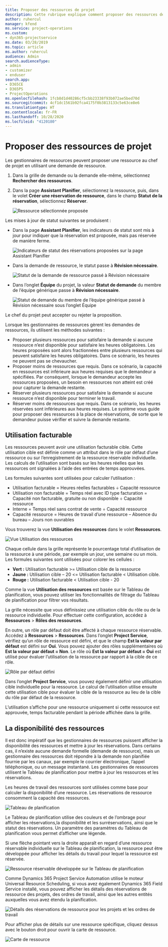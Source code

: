 ```yaml
---
title: Proposer des ressources de projet
description: Cette rubrique explique comment proposer des ressources de projet.
author: ruhercul
manager: kfend
ms.service: project-operations
ms.custom:
- dyn365-projectservice
ms.date: 03/28/2019
ms.topic: article
ms.author: ruhercul
audience: Admin
search.audienceType:
- admin
- customizer
- enduser
search.app:
- D365CE
- D365PS
- ProjectOperations
ms.openlocfilehash: 1fcb8d1d40286cf5cbb23338f93b072ae5bed70d
ms.sourcegitcommit: 4cf1dc1561b92fca4175f0b3813133c5e63ce8e6
ms.translationtype: HT
ms.contentlocale: fr-FR
ms.lasthandoff: 10/28/2020
ms.locfileid: "4120180"
---
```

# <a name="propose-project-resources"></a>Proposer des ressources de projet

Les gestionnaires de ressources peuvent proposer une ressource au chef de projet en utilisant une demande de ressource.

1. Dans la grille de demande ou la demande elle-même, sélectionnez **Rechercher des ressources**.
2. Dans la page **Assistant Planifier**, sélectionnez la ressource, puis, dans le volet **Créer une réservation de ressource**, dans le champ **Statut de la réservation**, sélectionnez **Réserver**.

    ![Ressource sélectionnée proposée](media/Resource-Management-image62.png)

Les mises à jour de statut suivantes se produisent :

- Dans la page **Assistant Planifier**, les indicateurs de statut sont mis à jour pour indiquer que la réservation est proposée, mais pas réservée de manière ferme.

    ![Indicateurs de statut des réservations proposées sur la page Assistant Planifier](media/Resource-Management-image63.png)

- Dans la demande de ressource, le statut passe à **Révision nécessaire**.

    ![Statut de la demande de ressource passé à Révision nécessaire](media/Resource-Management-image64.png)

- Dans l’onglet **Équipe** du projet, la valeur **Statut de demande** du membre de l’équipe générique passe à **Révision nécessaire**.

    ![Statut de demande du membre de l’équipe générique passé à Révision nécessaire sous l’onglet Équipe](media/Resource-Management-image48.png)

Le chef du projet peut accepter ou rejeter la proposition.

Lorsque les gestionnaires de ressources gèrent les demandes de ressources, ils utilisent les méthodes suivantes :

- Proposer plusieurs ressources pour satisfaire la demande si aucune ressource n’est disponible pour satisfaire les heures obligatoires. Les heures proposées sont alors fractionnées entre plusieurs ressources qui peuvent satisfaire les heures obligatoires. Dans ce scénario, les heures ne peuvent pas se chevaucher.
- Proposer moins de ressources que requis. Dans ce scénario, la capacité en ressources est inférieure aux heures requises que le demandeur a spécifiées. Par conséquent, lorsque le demandeur accepte les ressources proposées, un besoin en ressources non atteint est créé pour capturer la demande restante.
- Réserver plusieurs ressources pour satisfaire la demande si aucune ressource n’est disponible pour terminer le travail.
- Réserver moins de ressources que requis. Dans ce scénario, les heures réservées sont inférieures aux heures requises. Le système vous guide pour proposer des ressources à la place de réservations, de sorte que le demandeur puisse vérifier et suivre la demande restante.

## <a name="billable-utilization"></a>Utilisation facturable

Les ressources peuvent avoir une utilisation facturable cible. Cette utilisation cible est définie comme un attribut dans le rôle par défaut d’une ressource ou sur l’enregistrement de la ressource réservable individuelle. Les calculs de l’utilisation sont basés sur les heures réelles que les ressources ont signalées à l’aide des entrées de temps approuvées.

Les formules suivantes sont utilisées pour calculer l’utilisation :

- Utilisation facturable = Heures réelles facturables ÷ Capacité ressource
- Utilisation non facturable = Temps réel avec ID type facturation = Capacité non facturable, gratuite ou non disponible ÷ Capacité ressource
- Interne = Temps réel sans contrat de vente ÷ Capacité ressource
- Capacité ressource = Heures de travail d’une ressource – Absence du bureau – Jours non ouvrables

Vous trouverez la vue **Utilisation des ressources** dans le volet **Ressources**.

![Vue Utilisation des ressources](media/Resource-Management-image65.png)

Chaque cellule dans la grille représente le pourcentage total d’utilisation de la ressource à une période, par exemple un jour, une semaine ou un mois. Les formules suivantes sont utilisées pour colorer les cellules :

- **Vert :** Utilisation facturable \>= Utilisation cible de la ressource
- **Jaune :** Utilisation cible – 20 \<= Utilisation facturable \< Utilisation cible.
- **Rouge :** Utilisation facturable \< Utilisation cible - 20

Comme la vue **Utilisation des ressources** est basée sur le Tableau de planification, vous pouvez utiliser les fonctionnalités de filtrage du Tableau de planification pour filtrer vos résultats.

La grille nécessite que vous définissiez une utilisation cible du rôle ou de la ressource individuelle. Pour effectuer cette configuration, accédez à **Ressources** \> **Rôles des ressources**.

En outre, un rôle par défaut doit être affecté à chaque ressource réservable. Accédez à **Ressources** \> **Ressources**. Dans l’onglet **Project Service**, vérifiez qu’un rôle de ressource est défini, et que le champ **Est la valeur par défaut** est défini sur **Oui**. Vous pouvez ajouter des rôles supplémentaires où **Est la valeur par défaut = Non**. Le rôle où **Est la valeur par défaut = Oui** est utilisé pour évaluer l’utilisation de la ressource par rapport à la cible de ce rôle.

![Rôle par défaut défini](media/Resource-Management-image67.png)

Dans l’onglet **Project Service**, vous pouvez également définir une utilisation cible individuelle pour la ressource. Le calcul de l’utilisation utilise ensuite cette utilisation cible pour évaluer la cible de la ressource au lieu de la cible du rôle par défaut de la ressource.

L’utilisation s’affiche pour une ressource uniquement si cette ressource est approuvée, temps facturable pendant la période affichée dans la grille.

## <a name="resource-availability"></a>La disponibilité des ressources

Il est donc impératif que les gestionnaires de ressources puissent afficher la disponibilité des ressources et mettre à jour les réservations. Dans certains cas, il n’existe aucune demande formelle (demande de ressource), mais un gestionnaire des ressources doit répondre à la demande non planifiée fournie par les canaux, par exemple le courrier électronique, l’appel téléphonique, ou un message instantané. Les gestionnaires de ressources utilisent le Tableau de planification pour mettre à jour les ressources et les réservations.

Les heures de travail des ressources sont utilisées comme base pour calculer la disponibilité d’une ressource. Les réservations de ressource consomment la capacité des ressources.

![Tableau de planification](media/Resource-Management-image68.png)

Le Tableau de planification utilise des couleurs et de l’ombrage pour afficher les réservations,la disponibilité et les surréservations, ainsi que le statut des réservations. Un paramètre des paramètres du Tableau de planification vous permet d’afficher une légende.

Si une flèche pointant vers la droite apparaît en regard d’une ressource réservable individuelle sur le Tableau de planification, la ressource peut être développée pour afficher les détails du travail pour lequel la ressource est réservée.

![Ressource réservable développée sur le Tableau de planification](media/Resource-Management-image69.png)

Comme Dynamics 365 Project Service Automation utilise le moteur Universal Resource Scheduling, si vous avez également Dynamics 365 Field Service installé, vous pouvez afficher les détails des réservations de ressource des projets, des ordres de travail, ainsi que les autres entités auxquelles vous avez étendu la planification.

![Détails des réservations de ressource pour les projets et les ordres de travail](media/Resource-Management-image70.png)

Pour afficher plus de détails sur une ressource spécifique, cliquez dessus avec le bouton droit pour ouvrir la carte de ressource.

![Carte de ressource](media/Resource-Management-image71.png)
